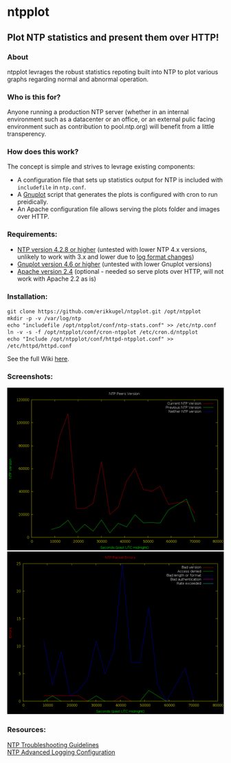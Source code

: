 # ntpplot
## Plot NTP statistics and present them over HTTP!

### About
ntpplot levrages the robust statistics repoting built into NTP to plot various
graphs regarding normal and abnormal operation.

### Who is this for?
Anyone running a production NTP server (whether in an internal environment such
as a datacenter or an office, or an external pulic facing environment such as
contribution to pool.ntp.org) will benefit from a little transperency.

### How does this work?
The concept is simple and strives to levrage existing components:  
- A configuration file that sets up statistics output for NTP is included with
`includefile` in `ntp.conf`.
- A [Gnuplot](http://www.gnuplot.info/) script that generates the plots is configured with cron to run
preidically.
- An Apache configuration file allows serving the plots folder and images over HTTP.

### Requirements:
- [NTP version 4.2.8 or higher](http://www.ntp.org/) (untested with lower NTP 4.x versions, unlikely to work with 3.x and lower due to [log format changes](http://www.ntp.org/ntpfaq/NTP-s-trouble.htm#TAB-STATFIL))
- [Gnuplot version 4.6 or higher](http://www.gnuplot.info/) (untested with lower Gnuplot versions)
- [Apache version 2.4](https://httpd.apache.org/docs/2.4/) (optional - needed so serve plots over HTTP, will not work with Apache 2.2 as is)

### Installation:
```
git clone https://github.com/erikkugel/ntpplot.git /opt/ntpplot
mkdir -p -v /var/log/ntp
echo "includefile /opt/ntpplot/conf/ntp-stats.conf" >> /etc/ntp.conf
ln -v -s -f /opt/ntpplot/conf/cron-ntpplot /etc/cron.d/ntpplot
echo "Include /opt/ntpplot/conf/httpd-ntpplot.conf" >> /etc/httpd/httpd.conf
```
See the full Wiki [here](https://github.com/erikkugel/ntpplot/wiki/Installation).

### Screenshots:
![NTP Peer Versions](screenshots/sys_ntp_versions.png "NTP Peer Versions")
![NTP Packet Errors](screenshots/sys_packet_errors.png "NTP Peer Versions")

### Resources:
[NTP Troubleshooting Guidelines](http://www.ntp.org/ntpfaq/NTP-s-trouble.htm)  
[NTP Advanced Logging Configuration](https://www.novell.com/support/kb/doc.php?id=7009361)
